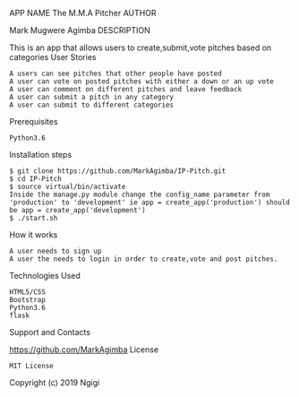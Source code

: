 APP NAME
The M.M.A Pitcher
AUTHOR

Mark Mugwere Agimba
DESCRIPTION

This is an app that allows users to create,submit,vote pitches based on categories
User Stories

    A users can see pitches that other people have posted
    A user can vote on posted pitches with either a down or an up vote
    A user can comment on different pitches and leave feedback
    A user can submit a pitch in any category
    A user can submit to different categories

Prerequisites

    Python3.6

Installation steps

    $ git clone https://github.com/MarkAgimba/IP-Pitch.git
    $ cd IP-Pitch
    $ source virtual/bin/activate
    Inside the manage.py module change the config_name parameter from 'production' to 'development' ie app = create_app('production') should be app = create_app('development')
    $ ./start.sh

How it works

    A user needs to sign up
    A user the needs to login in order to create,vote and post pitches.

Technologies Used

    HTML5/CSS
    Bootstrap
    Python3.6
    flask

Support and Contacts

https://github.com/MarkAgimba
License

    MIT License

Copyright (c) 2019 Ngigi